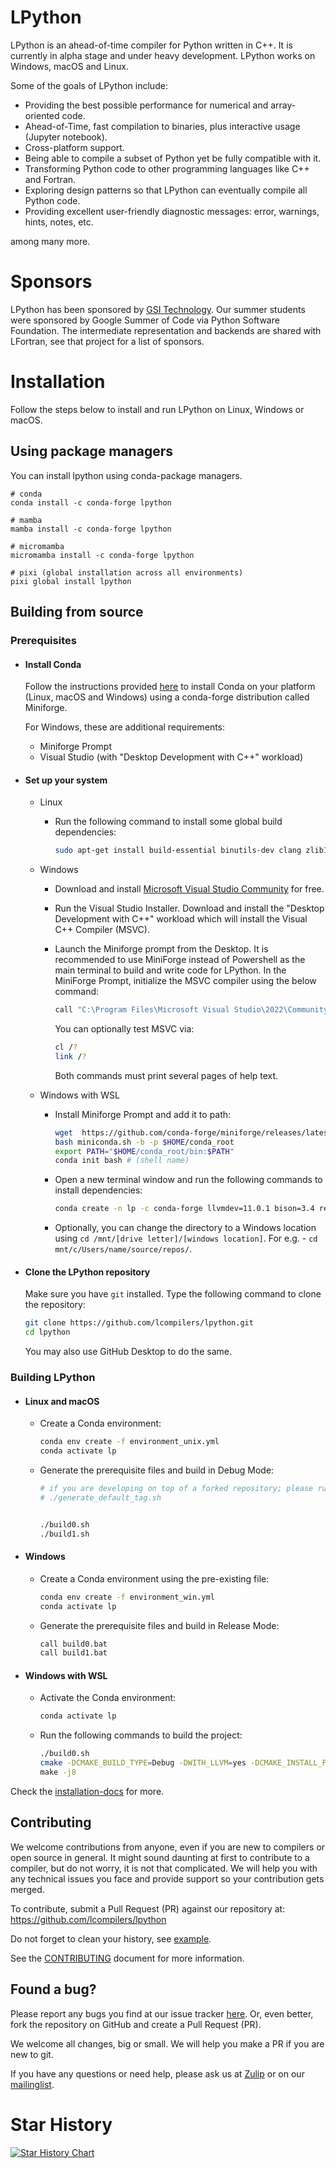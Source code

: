 # LPython

LPython is an ahead-of-time compiler for Python written in C++. It is currently in alpha
stage and under heavy development. LPython works on Windows, macOS and Linux.

Some of the goals of LPython include:

- Providing the best possible performance for numerical and array-oriented code.
- Ahead-of-Time, fast compilation to binaries, plus interactive usage (Jupyter notebook).
- Cross-platform support.
- Being able to compile a subset of Python yet be fully compatible with it.
- Transforming Python code to other programming languages like C++ and Fortran.
- Exploring design patterns so that LPython can eventually compile all Python code.
- Providing excellent user-friendly diagnostic messages: error, warnings, hints, notes, etc.

among many more.

# Sponsors

LPython has been sponsored by [GSI Technology](https://www.gsitechnology.com/).
Our summer students were sponsored by Google Summer of Code via Python Software
Foundation. The intermediate representation and backends are shared with
LFortran, see that project for a list of sponsors.

# Installation

Follow the steps below to install and run LPython on Linux, Windows or macOS.

## Using package managers

You can install lpython using conda-package managers.

```shell
# conda
conda install -c conda-forge lpython

# mamba
mamba install -c conda-forge lpython

# micromamba
micromamba install -c conda-forge lpython

# pixi (global installation across all environments)
pixi global install lpython

```

## Building from source

### Prerequisites
- #### Install Conda
  Follow the instructions provided [here](https://github.com/conda-forge/miniforge/#download) to install Conda on your platform (Linux, macOS and Windows) using a conda-forge distribution called Miniforge.

  For Windows, these are additional requirements:
  - Miniforge Prompt
  - Visual Studio (with "Desktop Development with C++" workload)

- #### Set up your system
    - Linux
        - Run the following command to install some global build dependencies:

            ```bash
            sudo apt-get install build-essential binutils-dev clang zlib1g-dev
            ```
    - Windows
        - Download and install [Microsoft Visual Studio Community](https://visualstudio.microsoft.com/downloads/) for free.

        - Run the Visual Studio Installer. Download and install the "Desktop Development with C++" workload which will install the Visual C++ Compiler (MSVC).

        - Launch the Miniforge prompt from the Desktop. It is recommended to use MiniForge instead of Powershell as the main terminal to build and write code for LPython. In the MiniForge Prompt, initialize the MSVC compiler using the below command:

            ```bash
            call "C:\Program Files\Microsoft Visual Studio\2022\Community\Common7\Tools\VsDevCmd" -arch=x64
            ```

            You can optionally test MSVC via:

            ```bash
            cl /?
            link /?
            ```

            Both commands must print several pages of help text.

    - Windows with WSL
        - Install Miniforge Prompt and add it to path:
            ```bash
            wget  https://github.com/conda-forge/miniforge/releases/latest/download/Miniforge3-Linux-x86_64.sh -O miniconda.sh
            bash miniconda.sh -b -p $HOME/conda_root
            export PATH="$HOME/conda_root/bin:$PATH"
            conda init bash # (shell name)
            ```
        - Open a new terminal window and run the following commands to install dependencies:
            ```bash
            conda create -n lp -c conda-forge llvmdev=11.0.1 bison=3.4 re2c python cmake make toml clangdev git
            ```

        - Optionally, you can change the directory to a Windows location using `cd /mnt/[drive letter]/[windows location]`. For e.g. - `cd mnt/c/Users/name/source/repos/`.


- #### Clone the LPython repository
    Make sure you have `git` installed. Type the following command to clone the repository:

    ```bash
    git clone https://github.com/lcompilers/lpython.git
    cd lpython
    ```

    You may also use GitHub Desktop to do the same.

### Building LPython
- #### Linux and macOS
    - Create a Conda environment:

        ```bash
        conda env create -f environment_unix.yml
        conda activate lp
        ```

    - Generate the prerequisite files and build in Debug Mode:

        ```bash
        # if you are developing on top of a forked repository; please run following command first
        # ./generate_default_tag.sh


        ./build0.sh
        ./build1.sh
        ```

- #### Windows
    - Create a Conda environment using the pre-existing file:

        ```bash
        conda env create -f environment_win.yml
        conda activate lp
        ```

    - Generate the prerequisite files and build in Release Mode:

        ```bash
        call build0.bat
        call build1.bat
        ```
- #### Windows with WSL

    - Activate the Conda environment:
        ```bash
        conda activate lp
        ```

    - Run the following commands to build the project:
        ```bash
        ./build0.sh
        cmake -DCMAKE_BUILD_TYPE=Debug -DWITH_LLVM=yes -DCMAKE_INSTALL_PREFIX=`pwd`/inst .\
        make -j8
        ```
Check the [installation-docs](./doc/src/installation.md) for more.

## Contributing

We welcome contributions from anyone, even if you are new to compilers or open source in general.
It might sound daunting at first to contribute to a compiler, but do not worry, it is not that complicated.
We will help you with any technical issues you face and provide support so your contribution gets merged.

To contribute, submit a Pull Request (PR) against our repository at: https://github.com/lcompilers/lpython

Do not forget to clean your history, see [example](./doc/src/rebasing.md).

See the [CONTRIBUTING](CONTRIBUTING.md) document for more information.

## Found a bug?
Please report any bugs you find at our issue tracker [here](https://github.com/lcompilers/lpython/issues). Or, even better, fork the repository on GitHub and create a Pull Request (PR).

We welcome all changes, big or small. We will help you make a PR if you are new to git.

If you have any questions or need help, please ask us at [Zulip](https://lfortran.zulipchat.com/) or on our [mailinglist](https://groups.io/g/lfortran).

# Star History

[![Star History Chart](https://api.star-history.com/svg?repos=lcompilers/lpython&type=Date)](https://star-history.com/#lcompilers/lpython&Date)
